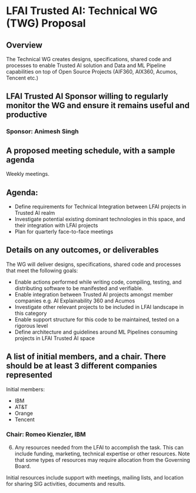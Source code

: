 # LFAI Trusted AI: Technical WG (TWG) Proposal
 
## Overview
The Technical WG creates designs, specifications, shared code and processes to enable Trusted AI solution and Data and ML Pipeline capabilities on top of Open Source Projects (AIF360, AIX360, Acumos, Tencent etc.)
 
## LFAI Trusted AI Sponsor willing to regularly monitor the WG and ensure it remains useful and productive

### Sponsor: Animesh Singh
 
## A proposed meeting schedule, with a sample agenda
Weekly meetings.
 
## Agenda:
-  Define requirements for Technical Integration between LFAI projects in Trusted AI realm
-  Investigate potential existing dominant technologies in this space, and their integration with LFAI projects
-  Plan for quarterly face-to-face meetings
 
## Details on any outcomes, or deliverables
 
The WG will deliver designs, specifications, shared code and processes that meet the following goals:
-  Enable actions performed while writing code, compiling, testing, and distributing software to be manifested and verifiable.
-  Enable integration between Trusted AI projects amongst member companies e.g. AI Explainability 360 and Acumos
-  Investigate other relevant projects to be included in LFAI landscape in this category 
-  Enable support structure for this code to be maintained, tested on a rigorous level
-  Define architecture and guidelines around ML Pipelines consuming projects in LFAI Trusted AI space

## A list of initial members, and a chair. There should be at least 3 different companies represented
 
Initial members:
-  IBM
-  AT&T
-  Orange
-  Tencent
 
### Chair: Romeo Kienzler, IBM
 
6. Any resources needed from the LFAI to accomplish the task. This can include funding, marketing, technical expertise or other resources. Note that some types of resources may require allocation from the Governing Board.
 
Initial resources include support with meetings, mailing lists, and location for sharing SIG activities, documents and results.

